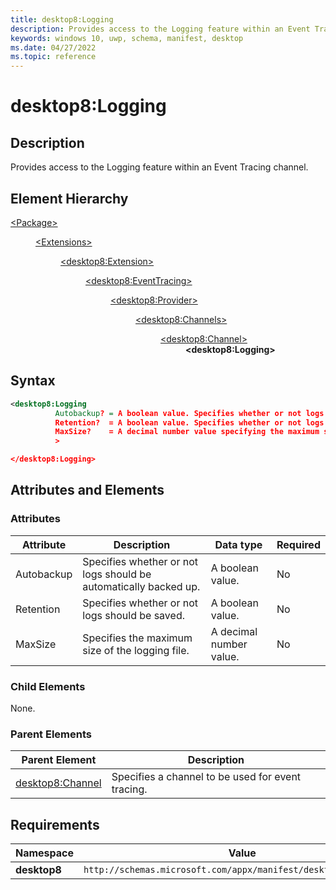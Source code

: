 ```yaml
---
title: desktop8:Logging
description: Provides access to the Logging feature within an Event Tracing channel.
keywords: windows 10, uwp, schema, manifest, desktop
ms.date: 04/27/2022
ms.topic: reference
---
```


# desktop8:Logging

## Description

Provides access to the Logging feature within an Event Tracing channel.

## Element Hierarchy

<dl>
<dt><a href="element-package.md">&lt;Package&gt;</a></dt>
<dd>
<dl>
<dt><a href="element-extensions.md">&lt;Extensions&gt;</dt>
<dd>
<dl>
<dt><a href="element-desktop8-extension.md">&lt;desktop8:Extension&gt;</a></dt>
<dd>
<dl>
<dt><a href="element-desktop8-eventtracing.md">&lt;desktop8:EventTracing&gt;</a></dt>
<dd>
<dl>
<dt><a href="element-desktop8-provider.md">&lt;desktop8:Provider&gt;</a></dt>
<dd>
<dl>
<dt><a href="element-desktop8-channels.md">&lt;desktop8:Channels&gt;</a></dt>
<dd>
<dl>
<dt><a href="element-desktop8-channel.md">&lt;desktop8:Channel&gt;</a></dt>
<dd><strong>&lt;desktop8:Logging&gt;</strong></dd>
</dl>
</dd>
</dl>
</dd>
</dl>
</dd>
</dl>
</dd>
</dl>
</dd>
</dl>
</dd>
</dl>

## Syntax

```xml
<desktop8:Logging
          Autobackup? = A boolean value. Specifies whether or not logs should be automatically backed up.
          Retention?  = A boolean value. Specifies whether or not logs should be saved.
          MaxSize?    = A decimal number value specifying the maximum size of the logging file.
          >

</desktop8:Logging>
```

## Attributes and Elements

### Attributes

| Attribute | Description | Data type | Required |
|-----------|-------------|-----------|----------|
| Autobackup | Specifies whether or not logs should be automatically backed up. | A boolean value. | No |
| Retention | Specifies whether or not logs should be saved. | A boolean value. | No |
| MaxSize | Specifies the maximum size of the logging file. | A decimal number value. | No |

### Child Elements

None.

### Parent Elements

| Parent Element | Description |
|----------------|-------------|
| [desktop8:Channel](element-desktop8-channel.md) | Specifies a channel to be used for event tracing. |

## Requirements

| **Namespace** | **Value** |
|---------------|-----------|
| **desktop8** | `http://schemas.microsoft.com/appx/manifest/desktop/windows10/8` |